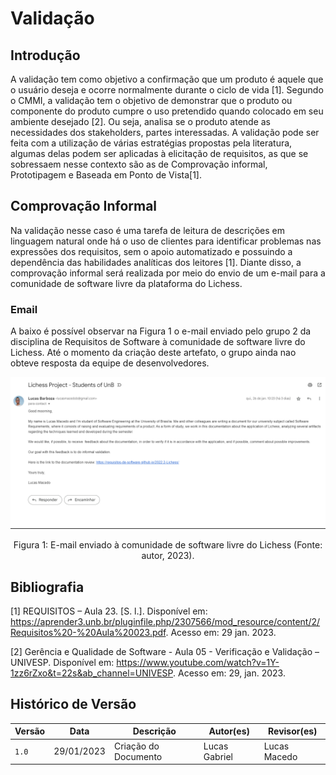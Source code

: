 # Validação

## Introdução
A validação tem como objetivo a confirmação que um produto é aquele que o usuário deseja e ocorre normalmente durante o ciclo de vida [1]. Segundo o CMMI, a validação tem o objetivo de demonstrar que o produto ou componente do produto cumpre o uso pretendido quando colocado em seu ambiente desejado [2]. Ou seja, analisa se o produto atende as necessidades dos stakeholders, partes interessadas. A validação pode ser feita com a utilização de várias estratégias propostas pela literatura, algumas delas podem ser aplicadas à elicitação de requisitos, as que se sobressaem nesse contexto são as de Comprovação informal, Prototipagem e Baseada em Ponto de Vista[1].

## Comprovação Informal
Na validação nesse caso é uma tarefa de leitura de descrições em linguagem natural onde há o uso de clientes para identificar problemas nas expressões dos requisitos, sem o apoio automatizado e possuindo a dependência das habilidades analíticas dos leitores [1]. Diante disso, a comprovação informal será realizada por meio do envio de um e-mail para a comunidade de software livre da plataforma do Lichess.

### Email 

A baixo é possível observar na Figura 1 o e-mail enviado pelo grupo 2 da disciplina de Requisitos de Software à comunidade de software livre do Lichess. Até o momento da criação deste artefato, o grupo ainda nao obteve resposta da equipe de desenvolvedores.

![imagem 1](./imgs/validacao.png)
<div style="text-align: center">
<p> Figura 1: E-mail enviado à comunidade de software livre do Lichess (Fonte: autor, 2023).</p>
</div>

<!--
![imagem 2](LINK PARA A IMAGEM2)
<div style="text-align: center">
<p> Figura 2: E-mail de resposta recebido pela equipe advindo da comunidade de software livre do Lichess (Fonte: autor, 2023).</p>
</div>
 -->


## Bibliografia

[1] REQUISITOS – Aula 23. [S. l.]. Disponível em: https://aprender3.unb.br/pluginfile.php/2307566/mod_resource/content/2/Requisitos%20-%20Aula%20023.pdf. Acesso em: 29 jan. 2023.

[2] Gerência e Qualidade de Software - Aula 05 - Verificação e Validação – UNIVESP. Disponível em: https://www.youtube.com/watch?v=1Y-1zz6rZxo&t=22s&ab_channel=UNIVESP. Acesso em: 29, jan. 2023.

## Histórico de Versão

| Versão | Data       | Descrição            | Autor(es)     | Revisor(es) |
| ------ | ---------- | -------------------- | ------------- | ----------- |
| `1.0`  | 29/01/2023 | Criação do Documento | Lucas Gabriel |  Lucas Macedo           |